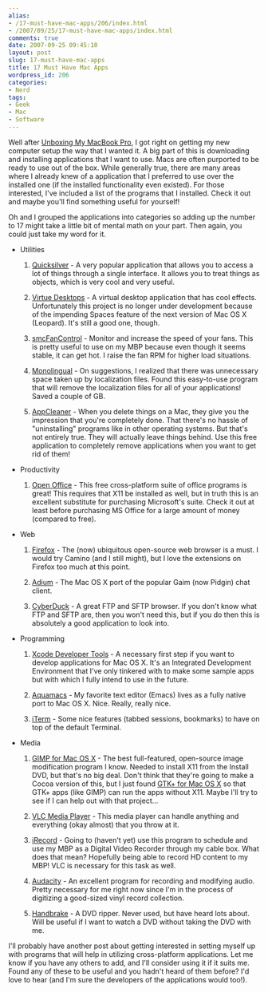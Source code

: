 ```yaml
---
alias:
- /17-must-have-mac-apps/206/index.html
- /2007/09/25/17-must-have-mac-apps/index.html
comments: true
date: 2007-09-25 09:45:10
layout: post
slug: 17-must-have-mac-apps
title: 17 Must Have Mac Apps
wordpress_id: 206
categories:
- Nerd
tags:
- Geek
- Mac
- Software
---
```


Well after [Unboxing My MacBook Pro](http://www.goingthewongway.com/2007/09/23/unboxing-my-macbook-pro/), I got right on getting my new computer setup the way that I wanted it.  A big part of this is downloading and installing applications that I want to use.  Macs are often purported to be ready to use out of the box.  While generally true, there are many areas where I already knew of a application that I preferred to use over the installed one (if the installed functionality even existed).  For those interested, I've included a list of the programs that I installed.  Check it out and maybe you'll find something useful for yourself!


Oh and I grouped the applications into categories so adding up the number to 17 might take a little bit of mental math on your part.  Then again, you could just take my word for it.





  * Utilities


    1. [Quicksilver](http://quicksilver.blacktree.com/) - A very popular application that allows you to access a lot of things through a single interface.  It allows you to treat things as objects, which is very cool and very useful.


    2. [Virtue Desktops](http://virtuedesktops.info/) - A virtual desktop application that has cool effects.  Unfortunately this project is no longer under development because of the impending Spaces feature of the next version of Mac OS X (Leopard).  It's still a good one, though.


    3. [smcFanControl](http://homepage.mac.com/holtmann/eidac/software/smcfancontrol2/index.html) - Monitor and increase the speed of your fans.  This is pretty useful to use on my MBP because even though it seems stable, it can get hot.  I raise the fan RPM for higher load situations.


    4. [Monolingual](http://monolingual.sourceforge.net/) - On suggestions, I realized that there was unnecessary space taken up by localization files.  Found this easy-to-use program that will remove the localization files for all of your applications!  Saved a couple of GB.


    5. [AppCleaner](http://www.freemacsoft.net/AppCleaner/) - When you delete things on a Mac, they give you the impression that you're completely done.  That there's no hassle of "uninstalling" programs like in other operating systems.  But that's not entirely true.  They will actually leave things behind.  Use this free application to completely remove applications when you want to get rid of them!






  * Productivity


    1. [Open Office](http://www.openoffice.org/) - This free cross-platform suite of office programs is great!  This requires that X11 be installed as well, but in truth this is an excellent substitute for purchasing Microsoft's suite.  Check it out at least before purchasing MS Office for a large amount of money (compared to free).






  * Web


    1. [Firefox](http://www.mozilla.com/firefox/) - The (now) ubiquitous open-source web browser is a must.  I would try Camino (and I still might), but I love the extensions on Firefox too much at this point.


    2. [Adium](http://www.adiumx.com/) - The Mac OS X port of the popular Gaim (now Pidgin) chat client.


    3. [CyberDuck](http://cyberduck.ch/) - A great FTP and SFTP browser.  If you don't know what FTP and SFTP are, then you won't need this, but if you do then this is absolutely a good application to look into.






  * Programming


    1. [Xcode Developer Tools](http://developer.apple.com/tools/xcode/) - A necessary first step if you want to develop applications for Mac OS X.  It's an Integrated Development Environment that I've only tinkered with to make some sample apps but with which I fully intend to use in the future.


    2. [Aquamacs](http://aquamacs.org/) - My favorite text editor (Emacs) lives as a fully native port to Mac OS X.  Nice.  Really, really nice.


    3. [iTerm](http://iterm.sourceforge.net/) - Some nice features (tabbed sessions, bookmarks) to have on top of the default Terminal.






  * Media


    1. [GIMP for Mac OS X](http://www.gimp.org/macintosh/) - The best full-featured, open-source image modification program I know.  Needed to install X11 from the Install DVD, but that's no big deal.  Don't think that they're going to make a Cocoa version of this, but I just found [GTK+ for Mac OS X](http://developer.imendio.com/projects/gtk-macosx) so that GTK+ apps (like GIMP) can run the apps without X11.  Maybe I'll try to see if I can help out with that project...


    2. [VLC Media Player](http://www.videolan.org/vlc/) - This media player can handle anything and everything (okay almost) that you throw at it.


    3. [iRecord](http://www.ammesset.com/irecord/) - Going to (haven't yet) use this program to schedule and use my MBP as a Digital Video Recorder through my cable box.  What does that mean?  Hopefully being able to record HD content to my MBP!  VLC is necessary for this task as well.


    4. [Audacity](http://audacity.sourceforge.net/) - An excellent program for recording and modifying audio.  Pretty necessary for me right now since I'm in the process of digitizing a good-sized vinyl record collection.


    5. [Handbrake](http://handbrake.m0k.org/) - A DVD ripper.  Never used, but have heard lots about.  Will be useful if I want to watch a DVD without taking the DVD with me.







I'll probably have another post about getting interested in setting myself up with programs that will help in utilizing cross-platform applications.  Let me know if you have any others to add, and I'll consider using it if it suits me.  Found any of these to be useful and you hadn't heard of them before?  I'd love to hear (and I'm sure the developers of the applications would too!).  

